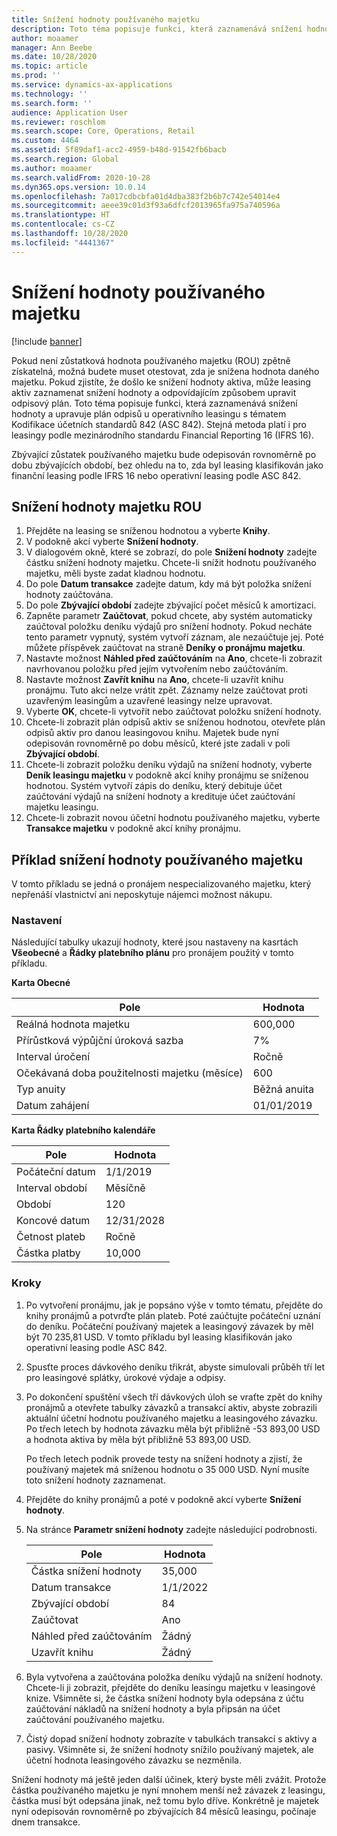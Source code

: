 ```yaml
---
title: Snížení hodnoty používaného majetku
description: Toto téma popisuje funkci, která zaznamenává snížení hodnoty a upravuje plán odpisů majetku u operativního leasingu s tématem Kodifikace účetních standardů 842 (ASC 842).
author: moaamer
manager: Ann Beebe
ms.date: 10/28/2020
ms.topic: article
ms.prod: ''
ms.service: dynamics-ax-applications
ms.technology: ''
ms.search.form: ''
audience: Application User
ms.reviewer: roschlom
ms.search.scope: Core, Operations, Retail
ms.custom: 4464
ms.assetid: 5f89daf1-acc2-4959-b48d-91542fb6bacb
ms.search.region: Global
ms.author: moaamer
ms.search.validFrom: 2020-10-28
ms.dyn365.ops.version: 10.0.14
ms.openlocfilehash: 7a017cdbcbfa01d4dba383f2b6b7c742e54014e4
ms.sourcegitcommit: aeee39c01d3f93a6dfcf2013965fa975a740596a
ms.translationtype: HT
ms.contentlocale: cs-CZ
ms.lasthandoff: 10/28/2020
ms.locfileid: "4441367"
---
```

# <a name="impair-right-of-use-assets"></a>Snížení hodnoty používaného majetku

[!include [banner](../includes/banner.md)]

Pokud není zůstatková hodnota používaného majetku (ROU) zpětně získatelná, možná budete muset otestovat, zda je snížena hodnota daného majetku. Pokud zjistíte, že došlo ke snížení hodnoty aktiva, může leasing aktiv zaznamenat snížení hodnoty a odpovídajícím způsobem upravit odpisový plán. Toto téma popisuje funkci, která zaznamenává snížení hodnoty a upravuje plán odpisů u operativního leasingu s tématem Kodifikace účetních standardů 842 (ASC 842). Stejná metoda platí i pro leasingy podle mezinárodního standardu Financial Reporting 16 (IFRS 16).

Zbývající zůstatek používaného majetku bude odepisován rovnoměrně po dobu zbývajících období, bez ohledu na to, zda byl leasing klasifikován jako finanční leasing podle IFRS 16 nebo operativní leasing podle ASC 842.

## <a name="impair-an-rou-asset"></a>Snížení hodnoty majetku ROU

1. Přejděte na leasing se sníženou hodnotou a vyberte **Knihy**.
2. V podokně akcí vyberte **Snížení hodnoty**.
3. V dialogovém okně, které se zobrazí, do pole **Snížení hodnoty** zadejte částku snížení hodnoty majetku. Chcete-li snížit hodnotu používaného majetku, měli byste zadat kladnou hodnotu.
4. Do pole **Datum transakce** zadejte datum, kdy má být položka snížení hodnoty zaúčtována.
5. Do pole **Zbývající období** zadejte zbývající počet měsíců k amortizaci.
6. Zapněte parametr **Zaúčtovat**, pokud chcete, aby systém automaticky zaúčtoval položku deníku výdajů pro snížení hodnoty. Pokud necháte tento parametr vypnutý, systém vytvoří záznam, ale nezaúčtuje jej. Poté můžete příspěvek zaúčtovat na straně **Deníky o pronájmu majetku**.
7. Nastavte možnost **Náhled před zaúčtováním** na **Ano**, chcete-li zobrazit navrhovanou položku před jejím vytvořením nebo zaúčtováním.
8. Nastavte možnost **Zavřít knihu** na **Ano**, chcete-li uzavřít knihu pronájmu. Tuto akci nelze vrátit zpět. Záznamy nelze zaúčtovat proti uzavřeným leasingům a uzavřené leasingy nelze upravovat.
9. Vyberte **OK**, chcete-li vytvořit nebo zaúčtovat položku snížení hodnoty.
10. Chcete-li zobrazit plán odpisů aktiv se sníženou hodnotou, otevřete plán odpisů aktiv pro danou leasingovou knihu. Majetek bude nyní odepisován rovnoměrně po dobu měsíců, které jste zadali v poli **Zbývající období**.
11. Chcete-li zobrazit položku deníku výdajů na snížení hodnoty, vyberte **Deník leasingu majetku** v podokně akcí knihy pronájmu se sníženou hodnotou. Systém vytvoří zápis do deníku, který debituje účet zaúčtování výdajů na snížení hodnoty a kredituje účet zaúčtování majetku leasingu.
12. Chcete-li zobrazit novou účetní hodnotu používaného majetku, vyberte **Transakce majetku** v podokně akcí knihy pronájmu.

## <a name="example-of-rou-asset-impairment"></a>Příklad snížení hodnoty používaného majetku

V tomto příkladu se jedná o pronájem nespecializovaného majetku, který nepřenáší vlastnictví ani neposkytuje nájemci možnost nákupu.

### <a name="setup"></a>Nastavení

Následující tabulky ukazují hodnoty, které jsou nastaveny na kasrtách **Všeobecné** a **Řádky platebního plánu** pro pronájem použitý v tomto příkladu.

**Karta Obecné**

| Pole                      | Hodnota            |
|----------------------------|------------------|
| Reálná hodnota majetku    | 600,000          |
| Přírůstková výpůjční úroková sazba | 7%               |
| Interval úročení       | Ročně         |
| Očekávaná doba použitelnosti majetku (měsíce) | 600              |
| Typ anuity               | Běžná anuita |
| Datum zahájení          | 01/01/2019       |

**Karta Řádky platebního kalendáře**

| Pole             | Hodnota      |
|-------------------|------------|
| Počáteční datum        | 1/1/2019   |
| Interval období   | Měsíčně    |
| Období           | 120        |
| Koncové datum          | 12/31/2028 |
| Četnost plateb | Ročně   |
| Částka platby    | 10,000     |

### <a name="steps"></a>Kroky

1. Po vytvoření pronájmu, jak je popsáno výše v tomto tématu, přejděte do knihy pronájmů a potvrďte plán plateb. Poté zaúčtujte počáteční uznání do deníku. Počáteční používaný majetek a leasingový závazek by měl být 70 235,81 USD. V tomto příkladu byl leasing klasifikován jako operativní leasing podle ASC 842.
2. Spusťte proces dávkového deníku třikrát, abyste simulovali průběh tří let pro leasingové splátky, úrokové výdaje a odpisy.
3. Po dokončení spuštění všech tří dávkových úloh se vraťte zpět do knihy pronájmů a otevřete tabulky závazků a transakcí aktiv, abyste zobrazili aktuální účetní hodnotu používaného majetku a leasingového závazku. Po třech letech by hodnota závazku měla být přibližně -53 893,00 USD a hodnota aktiva by měla být přibližně 53 893,00 USD. 

    Po třech letech podnik provede testy na snížení hodnoty a zjistí, že používaný majetek má sníženou hodnotu o 35 000 USD. Nyní musíte toto snížení hodnoty zaznamenat.
    
4. Přejděte do knihy pronájmů a poté v podokně akcí vyberte **Snížení hodnoty**.
5. Na stránce **Parametr snížení hodnoty** zadejte následující podrobnosti.

    | Pole                  | Hodnota    |
    |------------------------|----------|
    | Částka snížení hodnoty      | 35,000   |
    | Datum transakce       | 1/1/2022 |
    | Zbývající období      | 84       |
    | Zaúčtovat                   | Ano      |
    | Náhled před zaúčtováním | Žádný       |
    | Uzavřít knihu             | Žádný       |

6. Byla vytvořena a zaúčtována položka deníku výdajů na snížení hodnoty. Chcete-li ji zobrazit, přejděte do deníku leasingu majetku v leasingové knize. Všimněte si, že částka snížení hodnoty byla odepsána z účtu zaúčtování nákladů na snížení hodnoty a byla připsán na účet zaúčtování používaného majetku.
7. Čistý dopad snížení hodnoty zobrazíte v tabulkách transakcí s aktivy a pasivy. Všimněte si, že snížení hodnoty snížilo používaný majetek, ale účetní hodnota leasingového závazku se nezměnila.

Snížení hodnoty má ještě jeden další účinek, který byste měli zvážit. Protože částka používaného majetku je nyní mnohem menší než závazek z leasingu, částka musí být odepsána jinak, než tomu bylo dříve. Konkrétně je majetek nyní odepisován rovnoměrně po zbývajících 84 měsíců leasingu, počínaje dnem transakce.
